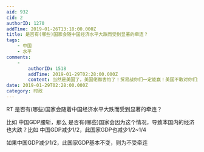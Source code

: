 ```yaml
---
aid: 932
cid: 2
authorID: 1270
addTime: 2019-01-26T13:18:00.000Z
title: 是否有(哪些)国家会随中国经济水平大跌而受到显著的牵连？
tags:
    - 中国
    - 水平
comments:
    -
        authorID: 1518
        addTime: 2019-01-29T02:28:00.000Z
        content: 当然是美国了，美国佬都害怕了！贸易战你们一定能赢！美国不敢对你们怎样！
date: 2019-01-29T02:28:00.000Z
category: 时政
---
```


RT 是否有(哪些)国家会随着中国经济水平大跌而受到显著的牵连？

比如 中国GDP腰斩，那么 是否有(哪些)国家会因为这个情况，导致本国内的经济也大跌？比如 中国GDP减少1/2，此国家GDP也减少1/2~1/4

如果中国GDP减少1/2，此国家GDP基本不变，则为不受牵连
